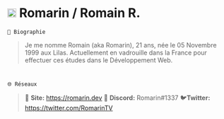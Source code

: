 # <img src="https://images.emojiterra.com/twitter/v13.0/512px/1f1eb-1f1f7.png" width="20" height="20"/> **Romarin / Romain R.**
`📖 Biographie`
> Je me nomme Romain (aka Romarin), 21 ans, née le 05 Novembre 1999 aux Lilas. Actuellement en vadrouille dans la France pour effectuer ces études dans le Développement Web.

#  
`🌐 Réseaux`
> 🔗 **Site:** https://romarin.dev
> 📲 **Discord:** Romarin#1337
> 🐦**Twitter:** https://twitter.com/RomarinTV
